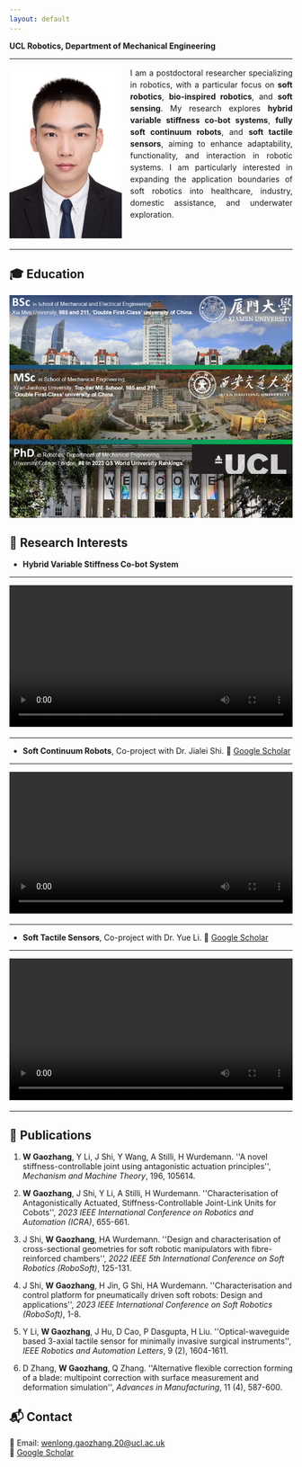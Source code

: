 ```yaml
---
layout: default
---
```


<!--# Dr. Wenlong Goazhang-->
**UCL Robotics, Department of Mechanical Engineering**

---
<div style="max-width: 1000px; line-height: 1.5; text-align: justify;">
    <img src="assets/images/ID Photo_Gaozhang Wenlong400600.jpg" 
         alt="Dr. Wenlong Goazhang" 
         width="200" 
         style="float: left; margin: 5px 15px 5px 0; shape-outside: margin-box;">
    <p>
        I am a postdoctoral researcher specializing in robotics, with a particular focus on 
        <strong>soft robotics</strong>, <strong>bio-inspired robotics</strong>, and <strong>soft sensing</strong>. 
        My research explores <strong>hybrid variable stiffness co-bot systems</strong>, 
        <strong>fully soft continuum robots</strong>, and <strong>soft tactile sensors</strong>, 
        aiming to enhance adaptability, functionality, and interaction in robotic systems. 
        I am particularly interested in expanding the application boundaries of soft robotics into 
        healthcare, industry, domestic assistance, and underwater exploration.
    </p>
</div>


<!-- 解决问题的关键：清除浮动 -->
<div style="clear: both;"></div>

---


## 🎓 Education
![My Education](assets/images/Research-Summary-Wenlong.png)

## 🔬 Research Interests
- **Hybrid Variable Stiffness Co-bot System**

---

<div style="max-width: 1000px; line-height: 1.5; text-align: justify;">
    <video width="100%" controls>
        <source src="assets/videos/1709911266389.mp4" type="video/mp4">
        Your browser does not support the video tag.
    </video>
</div>

---

- **Soft Continuum Robots**, Co-project with Dr. Jialei Shi. 🔗 [Google Scholar](https://scholar.google.com/citations?user=6wK9sHEAAAAJ&hl=zh-CN)  

---

<div style="max-width: 1000px; line-height: 1.5; text-align: justify;">
    <video width="100%" controls>
        <source src="assets/videos/1709045804558.mp4" type="video/mp4">
        Your browser does not support the video tag.
    </video>
</div>

---

- **Soft Tactile Sensors**, Co-project with Dr. Yue Li. 🔗 [Google Scholar](https://scholar.google.co.uk/citations?hl=en&user=H63EvncAAAAJ)

---

<div style="max-width: 1000px; line-height: 1.5; text-align: justify;">
    <video width="100%" controls>
        <source src="assets/videos/1709045804558.mp4" type="video/mp4">
        Your browser does not support the video tag.
    </video>
</div>

---

## 📄 Publications
1. **W Gaozhang**, Y Li, J Shi, Y Wang, A Stilli, H Wurdemann. ''A novel stiffness-controllable joint using antagonistic actuation principles'', _Mechanism and Machine Theory_, 196, 105614.

3. **W Gaozhang**, J Shi, Y Li, A Stilli, H Wurdemann. ''Characterisation of Antagonistically Actuated, Stiffness-Controllable Joint-Link Units for Cobots'', _2023 IEEE International Conference on Robotics and Automation (ICRA)_, 655-661.

4. J Shi, **W Gaozhang**, HA Wurdemann. ''Design and characterisation of cross-sectional geometries for soft robotic manipulators with fibre-reinforced chambers'', _2022 IEEE 5th International Conference on Soft Robotics (RoboSoft)_, 125-131.

6. J Shi, **W Gaozhang**, H Jin, G Shi, HA Wurdemann. ''Characterisation and control platform for pneumatically driven soft robots: Design and applications'', _2023 IEEE International Conference on Soft Robotics (RoboSoft)_, 1-8.

7. Y Li, **W Gaozhang**, J Hu, D Cao, P Dasgupta, H Liu. ''Optical-waveguide based 3-axial tactile sensor for minimally invasive surgical instruments'', _IEEE Robotics and Automation Letters_, 9 (2), 1604-1611.

8. D Zhang, **W Gaozhang**, Q Zhang. ''Alternative flexible correction forming of a blade: multipoint correction with surface measurement and deformation simulation'', _Advances in Manufacturing_, 11 (4), 587-600.


## 📬 Contact
📧 Email: wenlong.gaozhang.20@ucl.ac.uk  
🔗 [Google Scholar](https://scholar.google.ca/citations?user=vhKVcqsAAAAJ&hl=en)  
